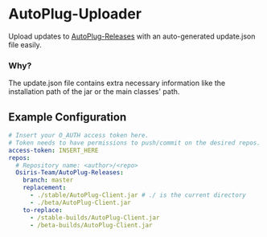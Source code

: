 # AutoPlug-Uploader
Upload updates to [AutoPlug-Releases](https://github.com/Osiris-Team/AutoPlug-Client) 
with an auto-generated update.json file easily.

### Why?
The update.json file contains extra necessary information like the installation path of
the jar or the main classes' path.


## Example Configuration
```yml
# Insert your O_AUTH access token here.
# Token needs to have permissions to push/commit on the desired repos.
access-token: INSERT_HERE
repos:
  # Repository name: <author>/<repo>
  Osiris-Team/AutoPlug-Releases:
    branch: master
    replacement:
      - ./stable/AutoPlug-Client.jar # ./ is the current directory
      - ./beta/AutoPlug-Client.jar 
    to-replace:
      - /stable-builds/AutoPlug-Client.jar
      - /beta-builds/AutoPlug-Client.jar
```
